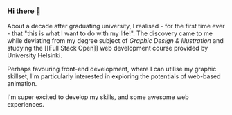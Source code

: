 ### Hi there 👋

About a decade after graduating university, I realised - for the first time ever - that "this is what I want to do with my life!". The discovery came to me while deviating from my degree subject of *Graphic Design & Illustration* and studying the [[Full Stack Open]] web development course provided by University Helsinki.

Perhaps favouring front-end development, where I can utilise my graphic skillset, I'm particularly interested in exploring the potentials of web-based animation.

<!-- good short line for a brief bio ? -->
I'm super excited to develop my skills, and some awesome web experiences.
